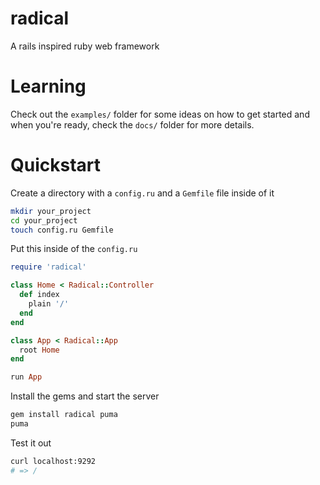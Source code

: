 # radical

A rails inspired ruby web framework

# Learning

Check out the `examples/` folder for some ideas on how to get started and when  you're ready, check the `docs/` folder for more details.

# Quickstart

Create a directory with a `config.ru` and a `Gemfile` file inside of it

```sh
mkdir your_project
cd your_project
touch config.ru Gemfile
```

Put this inside of the `config.ru`

```rb
require 'radical'

class Home < Radical::Controller
  def index
    plain '/'
  end
end

class App < Radical::App
  root Home
end

run App
```

Install the gems and start the server

```sh
gem install radical puma
puma
```

Test it out

```sh
curl localhost:9292
# => /
```
